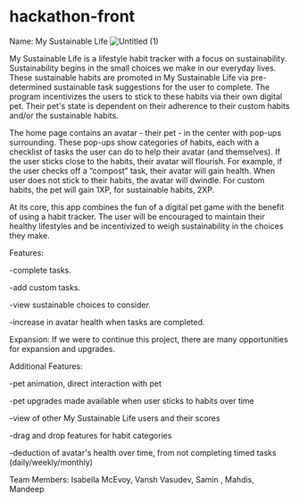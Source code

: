 # hackathon-front


Name: My Sustainable Life
![Untitled (1)](https://github.com/user-attachments/assets/c8153656-0370-42d2-b941-2af097e70241)

My Sustainable Life is a lifestyle habit tracker with a focus on sustainability. Sustainability begins in the small choices we make in our everyday lives. These sustainable habits are promoted in My Sustainable Life via pre-determined sustainable task suggestions for the user to complete. The program incentivizes the users to stick to these habits via their own digital pet. Their pet's state is dependent on their adherence to their custom habits and/or the sustainable habits.

The home page contains an avatar - their pet - in the center with pop-ups surrounding. These pop-ups show categories of habits, each with a checklist of tasks the user can do to help their avatar (and themselves). If the user sticks close to the habits, their avatar will flourish. For example, if the user checks off a “compost” task, their avatar will gain health. When user does not stick to their habits, the avatar will dwindle. For custom habits, the pet will gain 1XP, for sustainable habits, 2XP.

At its core, this app combines the fun of a digital pet game with the benefit of using a habit tracker. The user will be encouraged to maintain their healthy lifestyles and be incentivized to weigh sustainability in the choices they make.

Features:

-complete tasks.

-add custom tasks.

-view sustainable choices to consider.

-increase in avatar health when tasks are completed.



Expansion:
If we were to continue this project, there are many opportunities for expansion and upgrades. 

Additional Features:

-pet animation, direct interaction with pet

-pet upgrades made available when user sticks to habits over time

-view of other My Sustainable Life users and their scores

-drag and drop features for habit categories

-deduction of avatar's health over time, from not completing timed tasks (daily/weekly/monthly)

Team Members: Isabella McEvoy, Vansh Vasudev, Samin , Mahdis, Mandeep







